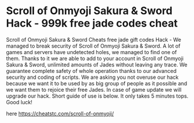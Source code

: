# Scroll of Onmyoji Sakura & Sword Hack - 999k free jade codes cheat

Scroll of Onmyoji Sakura &amp; Sword Cheats free jade gift codes Hack - We managed to break security of Scroll of Onmyoji Sakura & Sword. A lot of games and servers have undetected holes, we managed to find one of them. 
Thanks to it we are able to add to your account in Scroll of Onmyoji Sakura & Sword, unlimited amounts of Jades without leaving any trace. We guarantee complete safety of whole operation thanks to our advanced security and coding of scripts. 
We are asking you not overuse our hack because we want it to be used by as big group of people as it possible and we want them to rejoice their free Jades.
In case of game update we will upgrade our hack. Short guide of use is below. It only takes 5 minutes tops. Good luck!

here https://cheatstc.com/scroll-of-onmyoji/

